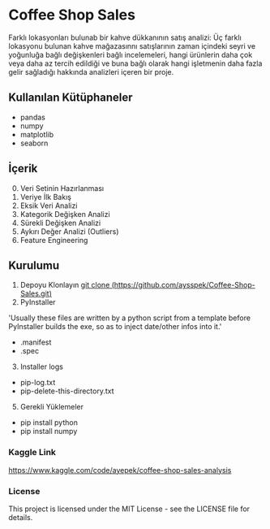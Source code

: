 # Coffee Shop Sales
Farklı lokasyonları bulunab bir kahve dükkanının satış analizi: Üç farklı lokasyonu bulunan kahve mağazasınnı satışlarının zaman içindeki seyri ve yoğunluğa bağlı değişkenleri bağlı incelemeleri, hangi ürünlerin daha çok veya daha az tercih edildiği ve buna bağlı olarak hangi işletmenin daha fazla gelir sağladığı hakkında analizleri içeren bir proje.

## Kullanılan Kütüphaneler
* pandas 
* numpy 
* matplotlib
* seaborn
  
## İçerik
0. Veri Setinin Hazırlanması
1. Veriye İlk Bakış
2. Eksik Veri Analizi
3. Kategorik Değişken Analizi
4. Sürekli Değişken Analizi
5. Aykırı Değer Analizi (Outliers)
6. Feature Engineering

## Kurulumu
1. Depoyu Klonlayın
[git clone (https://github.com/aysspek/Coffee-Shop-Sales.git)](https://github.com/aysspek/Coffee-Shop-Sales.git)
2. PyInstaller
 
 'Usually these files are written by a python script from a template
 before PyInstaller builds the exe, so as to inject date/other infos into it.'
 
* .manifest
* .spec
  
3. Installer logs
* pip-log.txt
* pip-delete-this-directory.txt

5. Gerekli Yüklemeler
* pip install python
* pip install numpy

### Kaggle Link
https://www.kaggle.com/code/ayepek/coffee-shop-sales-analysis

### License
This project is licensed under the MIT License - see the LICENSE file for details.





